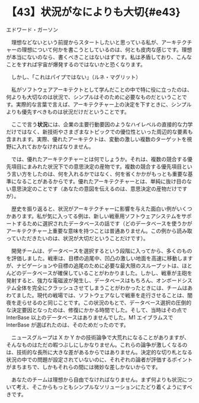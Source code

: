 # 【43】状況がなによりも大切{#e43}

<div class="author">エドワード・ガーソン</div>

　理想などないという前提からスタートしたいと思っている私が、アーキテクチャーの理想について何かを書こうとしているのは、何とも皮肉な感じです。理想が本当にないのなら、書くべきことはないはずです。私は矛盾しており、こんなことをすれば宇宙が爆発するのではないかと恐くなります。

　しかし、「これはパイプではない」（ルネ・マグリット）

　私がソフトウェアアーキテクトとして学んだことの中で特に役に立ったのは、何よりも大切なのは状況で、シンプルはそのために必要なものだということです。実際的な言葉で言えば、アーキテクチャー上の決定を下すときに、シンプルよりも優先すべきものは状況だけだということです。

　ここで言う**状況**には、企業の主要行動要因のようなハイレベルの直接的な力学だけではなく、新技術やさまざまなトピックでの優位性といった周辺的な要素も含まれます。実際、優れたアーキテクトは、変動の激しい複数のターゲットを視野に入れておかなければなりません。

　では、優れたアーキテクチャーとは何でしょうか。それは、複数の競合する優先項目にまみれた状況下での意思決定の産物です。複数の競合する優先項目という言い方をしたのは、何を入れるかではなく、何を省くかかがもっとも重要な基準になることがあるからです。優れたアーキテクチャーとは、単純に抜け目のない意思決定のことです（あなたの意図を伝えるのは、意思決定の産物だけですが）。

　歴史を振り返ると、状況がアーキテクチャーに影響を与えた面白い例がいくつかあります。私が気に入ってる例は、新しい戦車用ソフトウェアシステムをサポートするために選択されたデータベースの話です（どのデータベースを使うかがアーキテクチャー上重要な意味を持つことは普通ありません。この例から読み取っていただきたいのは、状況が大切だということだけです）。

　開発チームは、データベースを選択するという段階に入ってから、多くのものを評価しました。戦車は、目標の追尾中、凹凸の激しい地面を高速に移動しますが、ナビゲーションや目標の追尾のために必要な最大限のスループットは、ほとんどのデータベースが確保していることがわかりました。しかし、戦車が主砲を発射すると、強力な電磁波が発生し、データベースはもちろん、オンボードシステム全体を完全にクラッシュさせてしまうことがわかったときには、チームはあわてました。現代の戦場では、ソフトウェアなしで戦車を走行させることは、闇夜を走らせるのと同じことです。この状況のもとで、データベース選択の圧倒的な決定要因となったのは、修復にかかる時間でした。そして、当時はその点で InterBase 以上のデータベースはありませんでした。M1 エイブラムスで InterBase が選ばれたのは、そのためだったのです。

　ニュースグループは X か Y かの技術論争で大荒れになることがありますが、そんなものはただの暇つぶしにしかなりません。これらの論争が激しくなるのは、技術的な長所に大きな差があるからではありません。決定的な切り札となる状況の中での問題が設定されていないのに、それぞれの論者が評価するポイントがまちまちで、しかもそれらの間には微妙な差しかないからです。

　あなたのチームは理想から自由でなければなりません。まず何よりも状況について考え、そこからもっともシンプルなソリューションにたどり着くようにすべきです。
